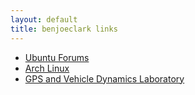 ```yaml
---
layout: default
title: benjoeclark links
---
```


* [Ubuntu Forums](http://ubuntuforums.org)
* [Arch Linux](http://archlinux.org)
* [GPS and Vehicle Dynamics Laboratory](http://gavlab.auburn.edu)
